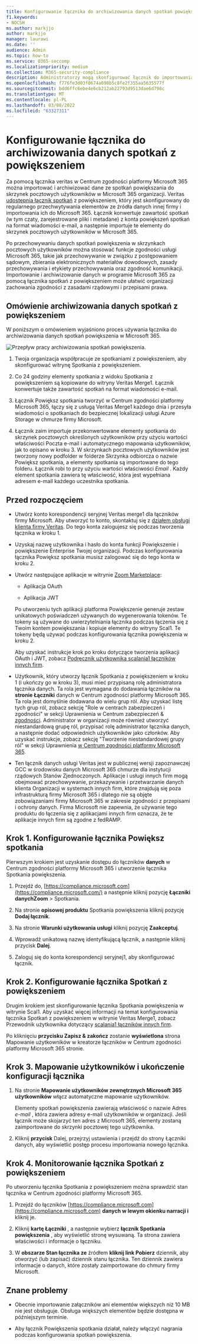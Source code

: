 ```yaml
---
title: Konfigurowanie łącznika do archiwizowania danych spotkań powiększenia w Microsoft 365
f1.keywords:
- NOCSH
ms.author: markjjo
author: markjjo
manager: laurawi
ms.date: ''
audience: Admin
ms.topic: how-to
ms.service: O365-seccomp
ms.localizationpriority: medium
ms.collection: M365-security-compliance
description: Administratorzy mogą skonfigurować łącznik do importowania i archiwizowania danych ze spotkań przybliżania veritas w Microsoft 365. Dzięki temu można archiwizować dane ze źródeł danych innych firm w programie Microsoft 365, aby zarządzać danymi innych firm przy użyciu funkcji zgodności, takich jak archiwizacja ze względu na przepisy prawne, wyszukiwanie zawartości i zasady przechowywania.
ms.openlocfilehash: f776fe3d03f8674a698b5c8fe2f355aa5635577f
ms.sourcegitcommit: bdd6ffc6ebe4e6cb212ab22793d9513dae6d798c
ms.translationtype: MT
ms.contentlocale: pl-PL
ms.lasthandoff: 03/08/2022
ms.locfileid: "63327311"
---
```

# <a name="set-up-a-connector-to-archive-zoom-meetings-data"></a>Konfigurowanie łącznika do archiwizowania danych spotkań z powiększeniem

Za pomocą łącznika veritas w Centrum zgodności platformy Microsoft 365 można importować i archiwizować dane ze spotkań powiększania do skrzynek pocztowych użytkowników w Microsoft 365 organizacji. Veritas [udostępnia łącznik spotkań](https://globanet.com/zoom/) z powiększeniem, który jest skonfigurowany do regularnego przechwytywania elementów ze źródła danych innej firmy i importowania ich do Microsoft 365. Łącznik konwertuje zawartość spotkań (w tym czaty, zarejestrowane pliki i metadane) z konta powiększeń spotkań na format wiadomości e-mail, a następnie importuje te elementy do skrzynek pocztowych użytkowników w Microsoft 365.

Po przechowywaniu danych spotkań powiększenia w skrzynkach pocztowych użytkowników można stosować funkcje zgodności usługi Microsoft 365, takie jak przechowywanie w związku z postępowaniem sądowym, zbierania elektronicznych materiałów dowodowych, zasady przechowywania i etykiety przechowywania oraz zgodność komunikacji. Importowanie i archiwizowanie danych w programie Microsoft 365 za pomocą łącznika spotkań z powiększeniem może ułatwić organizacji zachowania zgodności z zasadami rządowymi i przepisami prawa.

## <a name="overview-of-archiving-zoom-meetings-data"></a>Omówienie archiwizowania danych spotkań z powiększeniem

W poniższym o omówieniem wyjaśniono proces używania łącznika do archiwizowania danych spotkań powiększenia w Microsoft 365.

![Przepływ pracy archiwizowania spotkań powiększenia.](../media/ZoomMeetingsConnectorWorkflow.png)

1. Twoja organizacja współpracuje ze spotkaniami z powiększeniem, aby skonfigurować witrynę Spotkania z powiększeniem.

2. Co 24 godziny elementy spotkania z widoku Spotkania z powiększeniem są kopiowane do witryny Veritas Merge1. Łącznik konwertuje także zawartość spotkań na format wiadomości e-mail.

3. Łącznik Powiększ spotkania tworzyć w Centrum zgodności platformy Microsoft 365, łączy się z usługą Veritas Merge1 każdego dnia i przesyła wiadomości o spotkaniach do bezpiecznej lokalizacji usługi Azure Storage w chmurze firmy Microsoft.

4. Łącznik zaim importuje przekonwertowane elementy spotkania do skrzynek pocztowych określonych użytkowników przy użyciu wartości właściwości  Poczta e-mail i automatycznego mapowania użytkowników, jak to opisano w kroku 3. W skrzynkach pocztowych użytkowników jest tworzony nowy podfolder  w folderze Skrzynka odbiorcza o nazwie Powiększ spotkania, a elementy spotkania są importowane do tego folderu. Łącznik robi to przy użyciu wartości właściwości *Email* . Każdy element spotkania zawiera tę właściwość, która jest wypełniana adresem e-mail każdego uczestnika spotkania.

## <a name="before-you-begin"></a>Przed rozpoczęciem

- Utwórz konto korespondencji seryjnej Veritas merge1 dla łączników firmy Microsoft. Aby utworzyć to konto, skontaktuj się z [działem obsługi klienta firmy Veritas](https://globanet.com/ms-connectors-contact). Do tego konta zalogujesz się podczas tworzenia łącznika w kroku 1.

- Uzyskaj nazwę użytkownika i hasło do konta funkcji Powiększenie i powiększenie Enterprise Twojej organizacji. Podczas konfigurowania łącznika Powiększ spotkania musisz zalogować się do tego konta w kroku 2.

- Utwórz następujące aplikacje w witrynie [Zoom Marketplace](https://marketplace.zoom.us):

  - Aplikacja OAuth

  - Aplikacja JWT

  Po utworzeniu tych aplikacji platforma Powiększenie generuje zestaw unikatowych poświadczeń używanych do wygenerowania tokenów. Te tokeny są używane do uwierzytelniania łącznika podczas łączenia się z Twoim kontem powiększania i kopiuje elementy do witryny Scal1. Te tokeny będą używać podczas konfigurowania łącznika powiększenia w kroku 2.

  Aby uzyskać instrukcje krok po kroku dotyczące tworzenia aplikacji OAuth i JWT, zobacz [Podręcznik użytkownika scalania1 łączników innych firm](https://docs.ms.merge1.globanetportal.com/Merge1%20Third-Party%20Connectors%20Zoom%20Meetings%20User%20Guide%20.pdf).

- Użytkownik, który utworzy łącznik Spotkania z powiększeniem w kroku 1 (i ukończy go w kroku 3), musi mieć przypisaną rolę administratora łącznika danych. Ta rola jest wymagana do dodawania łączników na **stronie Łączniki** danych w Centrum zgodności platformy Microsoft 365. Ta rola jest domyślnie dodawana do wielu grup ról. Aby uzyskać listę tych grup ról, zobacz sekcję "Role w centrach zabezpieczeń i zgodności" w sekcji Uprawnienia w Centrum zabezpieczeń & [zgodności](../security/office-365-security/permissions-in-the-security-and-compliance-center.md#roles-in-the-security--compliance-center). Administrator w organizacji może również utworzyć niestandardową grupę ról, przypisać rolę administrator łącznika danych, a następnie dodać odpowiednich użytkowników jako członków. Aby uzyskać instrukcje, zobacz sekcję "Tworzenie niestandardowej grupy ról" w sekcji Uprawnienia [w Centrum zgodności platformy Microsoft 365](microsoft-365-compliance-center-permissions.md#create-a-custom-role-group).

- Ten łącznik danych usługi Veritas jest w publicznej wersji zapoznawczej GCC w środowisku danych Microsoft 365 chmurze dla instytucji rządowych Stanów Zjednoczonych. Aplikacje i usługi innych firm mogą obejmować przechowywanie, przekazywanie i przetwarzanie danych klienta Organizacji w systemach innych firm, które znajdują się poza infrastrukturą firmy Microsoft 365 i dlatego nie są objęte zobowiązaniami firmy Microsoft 365 w zakresie zgodności z przepisami i ochrony danych. Firma Microsoft nie zapewnia, że używanie tego produktu do łączenia się z aplikacjami innych firm oznacza, że te aplikacje innych firm są zgodne z fedRAMP.

## <a name="step-1-set-up-the-zoom-meetings-connector"></a>Krok 1. Konfigurowanie łącznika Powiększ spotkania

Pierwszym krokiem jest uzyskanie dostępu do łączników **danych** w Centrum zgodności platformy Microsoft 365 i utworzenie łącznika Spotkania powiększenia.

1. Przejdź do, [https://compliance.microsoft.com](https://compliance.microsoft.com/) a następnie kliknij pozycję **Łączniki danychZoom** >  Spotkania.

2. Na stronie **opisowej produktu** Spotkania powiększenia kliknij pozycję **Dodaj łącznik**.

3. Na stronie **Warunki użytkowania usługi** kliknij pozycję **Zaakceptuj**.

4. Wprowadź unikatową nazwę identyfikującą łącznik, a następnie kliknij przycisk **Dalej**.

5. Zaloguj się do konta korespondencji seryjnej1, aby skonfigurować łącznik.

## <a name="step-2-configure-the-zoom-meetings-connector"></a>Krok 2. Konfigurowanie łącznika Spotkań z powiększeniem

Drugim krokiem jest skonfigurowanie łącznika Spotkania powiększenia w witrynie Scal1. Aby uzyskać więcej informacji na temat konfigurowania łącznika Spotkań z powiększeniem w witrynie Veritas Merge1, zobacz Przewodnik użytkownika dotyczący [scalania1 łączników innych firm](https://docs.ms.merge1.globanetportal.com/Merge1%20Third-Party%20Connectors%20Zoom%20Meetings%20User%20Guide%20.pdf).

Po kliknięciu **przycisku Zapisz & zakończ** zostanie **wyświetlona** strona Mapowanie użytkowników w kreatorze łączników w Centrum zgodności platformy Microsoft 365 stronie.

## <a name="step-3-map-users-and-complete-the-connector-setup"></a>Krok 3. Mapowanie użytkowników i ukończenie konfiguracji łącznika

1. Na stronie **Mapowanie użytkowników zewnętrznych Microsoft 365 użytkowników** włącz automatyczne mapowanie użytkowników.

   Elementy spotkań powiększenia zawierają właściwość o nazwie Adres *e-mail* , która zawiera adresy e-mail użytkowników w organizacji. Jeśli łącznik może skojarzyć ten adres z Microsoft 365, elementy zostaną zaimportowane do skrzynki pocztowej tego użytkownika.

2. Kliknij **przycisk** Dalej, przejrzyj ustawienia i przejdź do strony Łączniki danych, aby wyświetlić postęp procesu importowania nowego łącznika.

## <a name="step-4-monitor-the-zoom-meetings-connector"></a>Krok 4. Monitorowanie łącznika Spotkań z powiększeniem

Po utworzeniu łącznika Spotkania z powiększeniem można sprawdzić stan łącznika w Centrum zgodności platformy Microsoft 365.

1. Przejdź do łączników [https://compliance.microsoft.com](https://compliance.microsoft.com) **danych w lewym okienku narracji i** kliknij je.

2. Kliknij **kartę Łączniki** , a następnie wybierz **łącznik Spotkania powiększenia** , aby wyświetlić stronę wysuwaną. Ta strona zawiera właściwości i informacje o łączniku.

3. W **obszarze Stan łącznika ze** źródłem **kliknij link Pobierz** dziennik, aby otworzyć (lub zapisać) dziennik stanu łącznika. Ten dziennik zawiera informacje o danych, które zostały zaimportowane do chmury firmy Microsoft.

## <a name="known-issues"></a>Znane problemy

- Obecnie importowanie załączników ani elementów większych niż 10 MB nie jest obsługuje. Obsługa większych elementów będzie dostępna w późniejszym terminie.

- Aby łącznik Powiększenia spotkania działał, należy włączyć nagrania podczas konfigurowania spotkań powiększenia.
